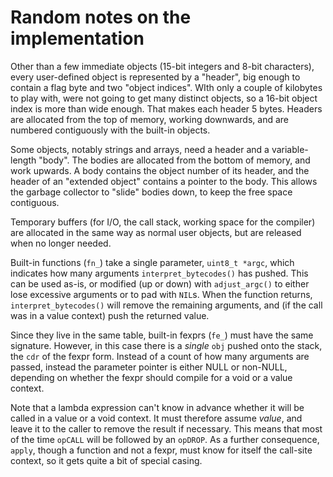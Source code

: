 # Random notes on the implementation

Other than a few immediate objects (15-bit integers and 8-bit
characters), every user-defined object is represented by a "header",
big enough to contain a flag byte and two "object indices".  WIth only
a couple of kilobytes to play with, were not going to get many
distinct objects, so a 16-bit object index is more than wide enough.
That makes each header 5 bytes.  Headers are allocated from the top of
memory, working downwards, and are numbered contiguously with the
built-in objects.

Some objects, notably strings and arrays, need a header and a
variable-length "body".  The bodies are allocated from the bottom of
memory, and work upwards.  A body contains the object number of its
header, and the header of an "extended object" contains a pointer to
the body.  This allows the garbage collector to "slide" bodies down,
to keep the free space contiguous.

Temporary buffers (for I/O, the call stack, working space for the
compiler) are allocated in the same way as normal user objects, but
are released when no longer needed.

Built-in functions (`fn_`) take a single parameter, `uint8_t *argc`,
which indicates how many arguments `interpret_bytecodes()` has pushed.
This can be used as-is, or modified (up or down) with `adjust_argc()`
to either lose excessive arguments or to pad with `NIL`s.  When the
function returns, `interpret_bytecodes()` will remove the remaining
arguments, and (if the call was in a value context) push the returned
value.

Since they live in the same table, built-in fexprs (`fe_`) must have
the same signature.  However, in this case there is a _single_ `obj`
pushed onto the stack, the `cdr` of the fexpr form.  Instead of a
count of how many arguments are passed, instead the parameter pointer
is either NULL or non-NULL, depending on whether the fexpr should
compile for a void or a value context.

Note that a lambda expression can't know in advance whether it will be
called in a value or a void context.  It must therefore assume
_value_, and leave it to the caller to remove the result if necessary.
This means that most of the time `opCALL` will be followed by an
`opDROP`.  As a further consequence, `apply`, though a function and
not a fexpr, must know for itself the call-site context, so it gets
quite a bit of special casing.
